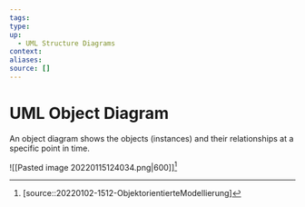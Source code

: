 ```yaml
---
tags:
type:
up:
  - UML Structure Diagrams
context:
aliases:
source: []
---
```


# UML Object Diagram

An object diagram shows the objects (instances) and their relationships at a specific point in time.

![[Pasted image 20220115124034.png|600]][^1]

[^1]: [source::20220102-1512-ObjektorientierteModellierung]
